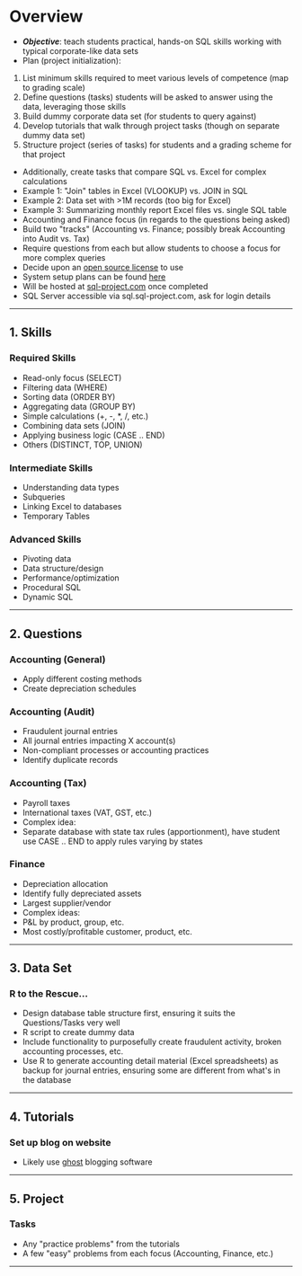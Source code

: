 # Overview
 - _**Objective**_: teach students practical, hands-on SQL skills working with typical corporate-like data sets
 - Plan (project initialization):
  1. List minimum skills required to meet various levels of competence (map to grading scale)
  2. Define questions (tasks) students will be asked to answer using the data, leveraging those skills
  3. Build dummy corporate data set (for students to query against)
  4. Develop tutorials that walk through project tasks (though on separate dummy data set)
  5. Structure project (series of tasks) for students and a grading scheme for that project
 - Additionally, create tasks that compare SQL vs. Excel for complex calculations
  - Example 1: "Join" tables in Excel (VLOOKUP) vs. JOIN in SQL
  - Example 2: Data set with >1M records (too big for Excel)
  - Example 3: Summarizing monthly report Excel files vs. single SQL table
 - Accounting and Finance focus (in regards to the questions being asked)
  - Build two "tracks" (Accounting vs. Finance; possibly break Accounting into Audit vs. Tax)
  - Require questions from each but allow students to choose a focus for more complex queries
 - Decide upon an [open source license](http://choosealicense.com/) to use
 - System setup plans can be found [here](server-specs.md)
 - Will be hosted at [sql-project.com](sql-project.com) once completed
  - SQL Server accessible via sql.sql-project.com, ask for login details

---

## 1. Skills
### Required Skills
 - Read-only focus (SELECT)
 - Filtering data (WHERE)
 - Sorting data (ORDER BY)
 - Aggregating data (GROUP BY)
 - Simple calculations (+, -, *, /, etc.)
 - Combining data sets (JOIN)
 - Applying business logic (CASE .. END)
 - Others (DISTINCT, TOP, UNION)

### Intermediate Skills
 - Understanding data types
 - Subqueries
 - Linking Excel to databases
 - Temporary Tables

### Advanced Skills
 - Pivoting data
 - Data structure/design
 - Performance/optimization
 - Procedural SQL
 - Dynamic SQL

---

## 2. Questions
### Accounting (General)
 - Apply different costing methods
 - Create depreciation schedules

### Accounting (Audit)
 - Fraudulent journal entries
 - All journal entries impacting X account(s)
 - Non-compliant processes or accounting practices
 - Identify duplicate records

### Accounting (Tax)
 - Payroll taxes
 - International taxes (VAT, GST, etc.)
 - Complex idea:
  - Separate database with state tax rules (apportionment), have student use CASE .. END to apply rules varying by states

### Finance
 - Depreciation allocation
 - Identify fully depreciated assets
 - Largest supplier/vendor
 - Complex ideas:
  - P&L by product, group, etc.
  - Most costly/profitable customer, product, etc.

---

## 3. Data Set
### R to the Rescue...
 - Design database table structure first, ensuring it suits the Questions/Tasks very well
 - R script to create dummy data
 - Include functionality to purposefully create fraudulent activity, broken accounting processes, etc.
  - Use R to generate accounting detail material (Excel spreadsheets) as backup for journal entries, ensuring some are different from what's in the database

---

## 4. Tutorials
### Set up blog on website
 - Likely use [ghost](https://ghost.org/) blogging software

---

## 5. Project
### Tasks
 - Any "practice problems" from the tutorials
 - A few "easy" problems from each focus (Accounting, Finance, etc.)

---

